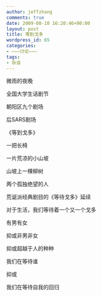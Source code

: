 ```yaml
---
author: jeffzhang
comments: true
date: 2009-08-10 16:20:46+00:00
layout: post
title: 等到戈多
wordpress_id: 65
categories:
- ———讨论———
tags:
- 杂谈
---
```


微雨的夜晚

全国大学生话剧节

朝阳区九个剧场

后SARS剧场

《等到戈多》

一把长椅

一片荒凉的小山坡

山坡上一棵柳树

两个孤独绝望的人

荒诞派经典剧目的《等待戈多》延续

对于生活，我们等待着一个又一个戈多

有男有女

抑或非男非女

抑或超越于人的种种

我们在等待谁

抑或

我们在等待自我的回归
